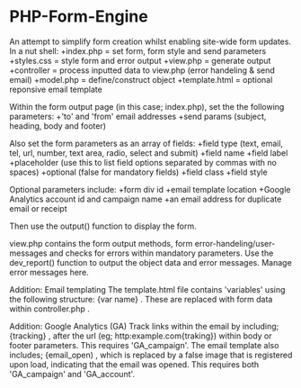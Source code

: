 # PHP-Form-Engine

An attempt to simplify form creation whilst enabling site-wide form updates. In a nut shell:
+index.php = set form, form style and send parameters
+styles.css = style form and error output
+view.php = generate output
+controller = process inputted data to view.php (error handeling & send email)
+model.php = define/construct object
+template.html = optional reponsive email template

Within the form output page (in this case; index.php), set the the following parameters:
+'to' and 'from' email addresses
+send params (subject, heading, body and footer)

Also set the form parameters as an array of fields:
+field type (text, email, tel, url, number, text area, radio, select and submit)
+field name
+field label
+placeholder (use this to list field options separated by commas with no spaces)
+optional (false for mandatory fields)
+field class
+field style

Optional parameters include:
+form div id
+email template location
+Google Analytics account id and campaign name
+an email address for duplicate email or receipt

Then use the output() function to display the form.

view.php contains the form output methods, form error-handeling/user-messages and checks for errors within mandatory parameters.
Use the dev_report() function to output the object data and error messages. Manage error messages here.

Addition: Email templating
The template.html file contains 'variables' using the following structure: {var name} . These are replaced with form data within controller.php .

Addition: Google Analytics (GA)
Track links within the email by including; {tracking} , after the url (eg; http:example.com{traking}) within body or footer parameters. This requires 'GA_campaign'.
The email template also includes; {email_open) , which is replaced by a false image that is registered upon load, indicating that the email was opened. This requires both 'GA_campaign' and 'GA_account'.
